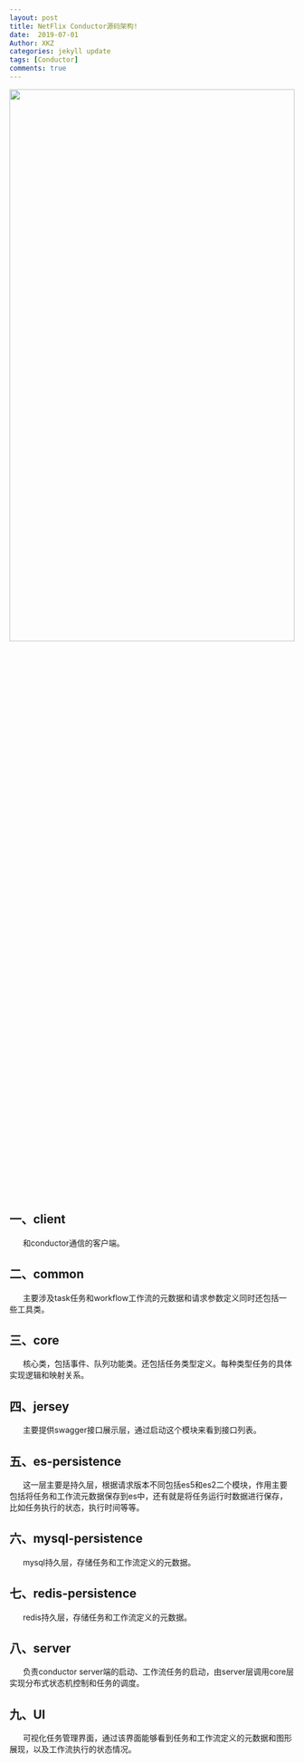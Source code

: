 ```yaml
---
layout: post
title: NetFlix Conductor源码架构!
date:  2019-07-01
Author: XKZ
categories: jekyll update
tags: [Conductor]
comments: true
---
```

<img src="https://xukaizhong188.github.io/HelloProgrammer/images/2019-07-01/pic1.jpg" width = "100%" height = "50%"  />
<h2>一、client</h2>
&nbsp;&nbsp;&nbsp;&nbsp;&nbsp;&nbsp;和conductor通信的客户端。
<h2>二、common</h2>
&nbsp;&nbsp;&nbsp;&nbsp;&nbsp;&nbsp;主要涉及task任务和workflow工作流的元数据和请求参数定义同时还包括一些工具类。
<h2>三、core</h2>
&nbsp;&nbsp;&nbsp;&nbsp;&nbsp;&nbsp;核心类，包括事件、队列功能类。还包括任务类型定义。每种类型任务的具体实现逻辑和映射关系。
<h2>四、jersey</h2>
&nbsp;&nbsp;&nbsp;&nbsp;&nbsp;&nbsp;主要提供swagger接口展示层，通过启动这个模块来看到接口列表。
<h2>五、es-persistence</h2>
&nbsp;&nbsp;&nbsp;&nbsp;&nbsp;&nbsp;这一层主要是持久层，根据请求版本不同包括es5和es2二个模块，作用主要包括将任务和工作流元数据保存到es中，还有就是将任务运行时数据进行保存，比如任务执行的状态，执行时间等等。
<h2>六、mysql-persistence</h2>
&nbsp;&nbsp;&nbsp;&nbsp;&nbsp;&nbsp;mysql持久层，存储任务和工作流定义的元数据。
<h2>七、redis-persistence</h2>
&nbsp;&nbsp;&nbsp;&nbsp;&nbsp;&nbsp;redis持久层，存储任务和工作流定义的元数据。
<h2>八、server</h2>
&nbsp;&nbsp;&nbsp;&nbsp;&nbsp;&nbsp;负责conductor server端的启动、工作流任务的启动，由server层调用core层实现分布式状态机控制和任务的调度。
<h2>九、UI</h2>
&nbsp;&nbsp;&nbsp;&nbsp;&nbsp;&nbsp;可视化任务管理界面，通过该界面能够看到任务和工作流定义的元数据和图形展现，以及工作流执行的状态情况。

 

